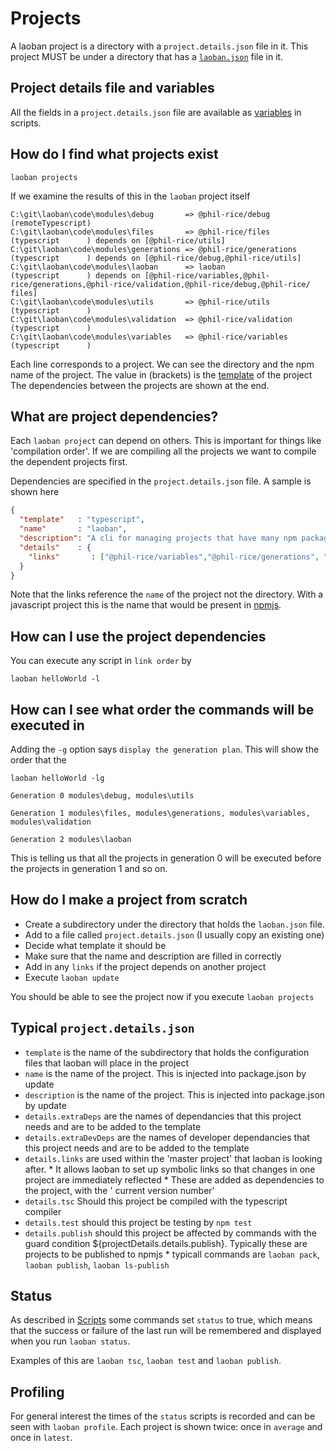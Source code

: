 # Projects

A laoban project is a directory with a `project.details.json` file in it. This project MUST be under a directory that
has a [`laoban.json`](LAOBAN.JSON.md) file in it.

## Project details file and variables
All the fields in a `project.details.json` file are available as [variables](VARIABLES.md) in scripts.

## How do I find what projects exist

```shell
laoban projects
```
If we examine the results of this in the `laoban` project itself
```text
C:\git\laoban\code\modules\debug       => @phil-rice/debug       (remoteTypescript)
C:\git\laoban\code\modules\files       => @phil-rice/files       (typescript      ) depends on [@phil-rice/utils]
C:\git\laoban\code\modules\generations => @phil-rice/generations (typescript      ) depends on [@phil-rice/debug,@phil-rice/utils]
C:\git\laoban\code\modules\laoban      => laoban                 (typescript      ) depends on [@phil-rice/variables,@phil-rice/generations,@phil-rice/validation,@phil-rice/debug,@phil-rice/
files]
C:\git\laoban\code\modules\utils       => @phil-rice/utils       (typescript      )
C:\git\laoban\code\modules\validation  => @phil-rice/validation  (typescript      )
C:\git\laoban\code\modules\variables   => @phil-rice/variables   (typescript      )
```
Each line corresponds to a project. We can see the directory and the npm name of the project.
The value in (brackets) is the [template](TEMPLATES.md) of the project
The dependencies between the projects are shown at the end.

## What are project dependencies?
Each `laoban project` can depend on others. This is important for things like 'compilation order'. If we are compiling
all the projects we want to compile the dependent projects first. 

Dependencies are specified in the `project.details.json` file. A sample is shown here
```json
{
  "template"   : "typescript",
  "name"       : "laoban",
  "description": "A cli for managing projects that have many npm packages",
  "details"    : {
    "links"       : ["@phil-rice/variables","@phil-rice/generations", "@phil-rice/validation", "@phil-rice/debug","@phil-rice/files"]
  }
}
```
Note that the links reference the `name` of the project not the directory. With a javascript project this is the 
name that would be present in [npmjs](https://www.npmjs.com).

## How can I use the project dependencies

You can execute any script in `link order` by
```shell
laoban helloWorld -l
```

## How can I see what order the commands will be executed in

Adding the `-g` option says `display the generation plan`. This will show the order that the 
```shell
laoban helloWorld -lg
```

```text
Generation 0 modules\debug, modules\utils

Generation 1 modules\files, modules\generations, modules\variables, modules\validation

Generation 2 modules\laoban
```
This is telling us that all the projects in generation 0 will be executed before the projects in generation 1 and so on.

## How do I make a project from scratch

* Create a subdirectory under the directory that holds the `laoban.json` file. 
* Add to a file called `project.details.json` (I usually copy an existing one)
* Decide what template it should be
* Make sure that the name and description are filled in correctly
* Add in any `links` if the project depends on another project
* Execute `laoban update`

You should be able to see the project now if you execute `laoban projects`

## Typical `project.details.json`

* `template` is the name of the subdirectory that holds the configuration files that laoban will place in the project
* `name` is the name of the project. This is injected into package.json by update
* `description` is the name of the project. This is injected into package.json by update
* `details.extraDeps` are the names of dependancies that this project needs and are to be added to the template
* `details.extraDevDeps` are the names of developer dependancies that this project needs and are to be added to the template
* `details.links` are used within the 'master project' that laoban is looking after. * It allows laoban to set up symbolic links
  so that changes in one project are immediately reflected * These are added as dependencies to the project, with the '
  current version number'
* `details.tsc` Should this project be compiled with the typescript compiler
* `details.test` should this project be testing by `npm test`
* `details.publish` should this project be affected by commands with the guard condition ${projectDetails.details.publish}. Typically these are projects to be published to npmjs * typicall commands are `laoban pack`, `laoban publish`, `laoban ls-publish`

## Status

As described in [Scripts](SCRIPTS.md#complexCommands) some commands set `status` to true,
 which means that the success or failure of the last run will be remembered and displayed 
when you run `laoban status`.

Examples of this are `laoban tsc`, `laoban test` and `laoban publish`.

## Profiling
For general interest the times of the `status` scripts is recorded and 
can be seen with `laoban profile`. Each project is shown twice: once in `average`
and once in `latest`.

